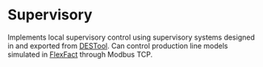 # Supervisory

Implements local supervisory control using supervisory systems designed in and exported from [DESTool](https://fgdes.tf.fau.de/destool/index.html).
Can control production line models simulated in [FlexFact](https://www.fgdes.tf.fau.de/flexfact.html) through Modbus TCP.